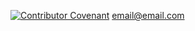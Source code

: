 [![Contributor Covenant](https://img.shields.io/badge/Contributor%20Covenant-v1.4%20adopted-ff69b4.svg)](code-of-conduct.md)
email@email.com
